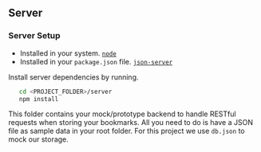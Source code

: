 ## Server

### Server Setup

- Installed in your system.
  [`node`](https://nodejs.org/en/download)
- Installed in your `package.json` file.
  [`json-server`](https://www.npmjs.com/package/json-server)

Install server dependencies by running.

```bash
   cd <PROJECT_FOLDER>/server
   npm install
```

This folder contains your mock/prototype backend to handle RESTful requests when storing your bookmarks. All you need to do is have a JSON file as sample data in your root folder. For this project we use `db.json` to mock our storage.

